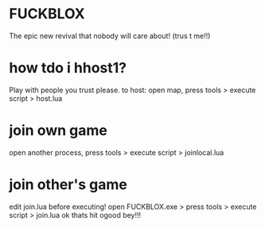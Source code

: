 # FUCKBLOX
The epic new revival that nobody will care about!
(trus t me!!)

# how tdo i hhost1?
Play with people you trust please.
to host: open map, press tools > execute script > host.lua
# join own game
open another process, press tools > execute script > joinlocal.lua
# join other's game
edit join.lua before executing!
open FUCKBLOX.exe > press tools > execute script > join.lua
ok thats hit ogood bey!!!
